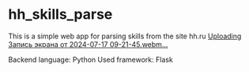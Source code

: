 # hh_skills_parse
This is a simple web app for parsing skills from the site hh.ru
[Uploading Запись экрана от 2024-07-17 09-21-45.webm…]()

Backend language: Python
Used framework: Flask

